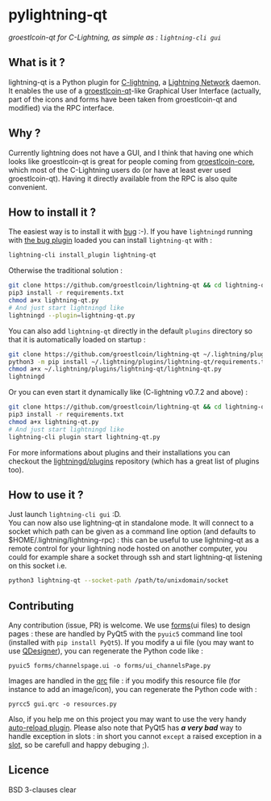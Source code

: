 # pylightning-qt
*groestlcoin-qt for C-Lightning, as simple as : `lightning-cli gui`*

## What is it ?
lightning-qt is a Python plugin for [C-lightning](https://github.com/groestlcoin/lightning), a [Lightning Network](https://github.com/groestlcoin/groestlcoin/tree/master/src/qt) daemon. It enables the use of a [groestlcoin-qt](https://github.com/groestlcoin/groestlcoin/tree/master/src/qt)-like Graphical User Interface (actually, part of the icons and forms have been taken from groestlcoin-qt and modified) via the RPC interface.  

## Why ?
Currently lightning does not have a GUI, and I think that having one which looks like groestlcoin-qt is great for people coming from [groestlcoin-core](https://github.com/groestlcoin/groestlcoin), which most of the C-Lightning users do (or have at least ever used groestlcoin-qt). Having it directly available from the RPC is also quite convenient.  

## How to install it ?
The easiest way is to install it with [bug](https://github.com/groestlcoin/bug) :-). If you have `lightningd` running with [the bug plugin](https://github.com/groestlcoin/bug) loaded you can install `lightning-qt` with :
```bash
lightning-cli install_plugin lightning-qt
```
Otherwise the traditional solution :  
```bash
git clone https://github.com/groestlcoin/lightning-qt && cd lightning-qt
pip3 install -r requirements.txt
chmod a+x lightning-qt.py
# And just start lightningd like
lightningd --plugin=lightning-qt.py
```
You can also add `lightning-qt` directly in the default `plugins` directory so that it is automatically loaded on startup :
```bash
git clone https://github.com/groestlcoin/lightning-qt ~/.lightning/plugins/lightning-qt
python3 -m pip install ~/.lightning/plugins/lightning-qt/requirements.txt
chmod a+x ~/.lightning/plugins/lightning-qt/lightning-qt.py
lightningd
```
Or you can even start it dynamically like (C-lightning v0.7.2 and above) :
```bash
git clone https://github.com/groestlcoin/lightning-qt && cd lightning-qt
pip3 install -r requirements.txt
chmod a+x lightning-qt.py
# And just start lightningd like
lightning-cli plugin start lightning-qt.py
```
For more informations about plugins and their installations you can checkout the [lightningd/plugins](https://github.com/lightningd/plugins) repository (which has a great list of plugins too).

## How to use it ?
Just launch `lightning-cli gui` :D.  
You can now also use lightning-qt in standalone mode. It will connect to a socket which path can be given as a command line option (and defaults to $HOME/.lightning/lightning-rpc) : this can be useful to use lightning-qt as a remote control for your lightning node hosted on another computer, you could for example share a socket through ssh and start lightning-qt listening on this socket i.e.  
```bash
python3 lightning-qt --socket-path /path/to/unixdomain/socket
```


## Contributing
Any contribution (issue, PR) is welcome.
We use [forms](forms/)(ui files) to design pages : these are handled by PyQt5 with the `pyuic5` command line tool (installed with `pip install PyQt5`). If you modify a ui file (you may want to use [QDesigner](https://doc.qt.io/qt-5/qtdesigner-manual.html)), you can regenerate the Python code like :
```shell
pyuic5 forms/channelspage.ui -o forms/ui_channelsPage.py
```
Images are handled in the [qrc](gui.qrc) file : if you modify this resource file (for instance to add an image/icon), you can regenerate the Python code with :
```shell
pyrcc5 gui.qrc -o resources.py
```
Also, if you help me on this project you may want to use the very handy [auto-reload plugin](https://github.com/lightningd/plugins/tree/master/autoreload). Please also note that PyQt5 has *__a very bad__* way to handle exception in slots : in short you cannot `except` a raised exception in a [slot](https://doc.qt.io/qt-5/signalsandslots.html), so be carefull and happy debuging ;).  

## Licence
BSD 3-clauses clear

